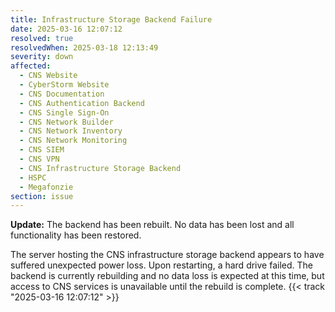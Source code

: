 ```yaml
---
title: Infrastructure Storage Backend Failure
date: 2025-03-16 12:07:12
resolved: true
resolvedWhen: 2025-03-18 12:13:49
severity: down
affected:
  - CNS Website
  - CyberStorm Website
  - CNS Documentation
  - CNS Authentication Backend
  - CNS Single Sign-On
  - CNS Network Builder
  - CNS Network Inventory
  - CNS Network Monitoring
  - CNS SIEM
  - CNS VPN
  - CNS Infrastructure Storage Backend
  - HSPC
  - Megafonzie
section: issue
---
```


**Update:** The backend has been rebuilt. No data has been lost and all functionality has been restored.

The server hosting the CNS infrastructure storage backend appears to have suffered unexpected power loss. Upon restarting, a hard drive failed.
The backend is currently rebuilding and no data loss is expected at this time, but access to CNS services is unavailable until the rebuild is complete. {{< track "2025-03-16 12:07:12" >}}
